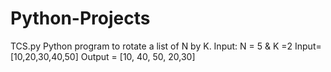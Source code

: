 # Python-Projects
TCS.py
Python program to rotate a list of N by K.
Input:  N = 5 & K =2
            Input= [10,20,30,40,50]
Output  = [10, 40, 50, 20,30]
